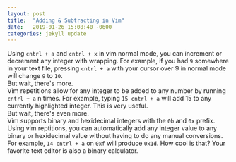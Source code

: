 ```yaml
---
layout: post
title:  "Adding & Subtracting in Vim"
date:   2019-01-26 15:08:40 -0600
categories: jekyll update
---
```


Using `cntrl + a` and `cntrl + x` in vim normal mode, you can increment or decrement any integer with wrapping.
For example, if you had `9` somewhere in your text file, pressing `cntrl + a` with your cursor over 9 in normal mode
will change `9` to `10`.
<br>
But wait, there's more.
<br>
Vim repetitions allow for any integer to be added to any number by running `cntrl + a` n times.
For example, typing `15 cntrl + a` will add 15 to any currently highlighted integer.  This is very useful.
<br>
But wait, there's even more.
<br>
Vim supports binary and hexidecimal integers with the `0b` and `0x` prefix.
Using vim reptitions, you can automatically add any integer value to any binary or hexidecimal value
without having to do any manual conversions.  For example, `14 cntrl + a` on `0xf` will produce `0x1d`.
How cool is that?  Your favorite text editor is also a binary calculator.

